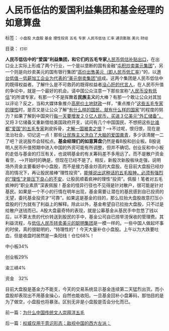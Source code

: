 # 人民币低估的爱国利益集团和基金经理的如意算盘

标签： `小盘股` `大盘股` `基金` `理性投资` `五毛` `专家` `人民币低估` `汇率` `通货膨胀` `美元` `财经` 

目录： `打印`



**人民币低估中的“爱国”利益集团，和它们的五毛专家**[人民币低估补贴出口](%E5%AE%9E%E8%AF%9D%E5%AE%9E%E8%AF%B4)，在出口业上实际上形成了两个行业，一个是以垄断的国有金融“[屯积炒卖美元集团](../../../2010/7/9/中国不消费人民币将永远低估养美国懒人.md)”，另一个则是向炒卖美元的国有银行集团“[高价出售美元（即人民币低汇率](../../../2010/7/9/人民币不升值出口企业永远不会“准备好”.md)）”的，以[港台低值－低薪加工企业为代表的“美元倒卖集团”组](../../../2010/7/9/人民币升值与中国“发展水平”无关.md)成。这两个集团是人民币低估中的既得权益者。了解什么是不可救药的既得权益者[没心肝的代言人](../../../2010/10/8/谢国忠的货币和汇率的常识错误.md)，在人民币升值的争论中，就是一个最好的机会。请中国公众注意一下那些宣称“[人民币没有低估](../../../2010/9/30/人民币升值，美国将“严重伤害中国人民的感情”.md)”的所谓专家，有那一个不是挥舞着**民族主义**的大棒？有那一个敢让公众对其加以评论？反之，当和大媒体象推介[高房价土地财政](../../../2010/9/25/国企垄断的房老虎会价廉物美吗？.md)一样，“重点推介”[这些五毛专家的理性](../../../2009/10/21/人，鬼.md)时，是否又是让公众了解“[有什么样的国民，就有什么样的国家](../../../2010/4/15/“反对派”不是“对抗派”.md)”的程度的努力？如果了解到中国央行[每一天要增发２０亿人民币，买进３亿美元“外汇储备”，](../../../2009/2/14/外汇不是钱，是物资！“分国企，分外汇”难言吉凶.md)又将３亿储备又重新借给美国政府开支，试问有几个中国国民，不想把这些[比谁都“爱国”的五毛专家](../../../2008/9/2/不喜欢张五常，朗咸平，宋鸿兵，刘军洛等人的阴谋论.md)剥皮拆骨，[才解一国被卖之恨](../../../2007/11/26/中国以超出历史所有战争损失的代价背走了世界通胀.md)？——>不过呢，恨归恨，现在是法治社会，切记这一点！那些[让民族主义洗白了大脑的爱国粪青](http://cid-36d976e82bb7123d.spaces.live.com/blog/cns!36D976E82BB7123D!1822.entry)，多少该清醒一二了吧？说说股市会轻松点。**基金经理们的如意算盘**仍然是看B股和创业板。B股说明人民币升值预期中进入中国的外资可能有所调整，但并不确切。创业反和中小板的走低与基金的打压有关，也说明基金的有关筹码差不多用远了。而不是散户资金看空，——>开始时的确是，但现在已经不是了。相反，新股次新股板块走强，说明场外资金主要看好中小盘股，而不是接力基金炒高的大盘股。在目前大盘股已经炒高的情况下，再让股民接棒“理性投资”，[能够说出这种话的五毛股神，必须有强烈的“理性”才能压下良心的不安](../../../2010/8/31/股民想赚钱就不能做“贪民”.md)，让股民顺着疯神的理性“投资”。佩服！笔者对五毛疯神的“职业素质”深表佩服！基金的怪异行径也不见得是针对散户，很可能是针对基民。如果是一个不小的行情在明年出现，基金需要让潜在的基民感到自已投资的无望，委托基金投资才“可靠”。如果这是基金的目的，那么拉抬大盘股故意打压小盘股的行为就有了利益上的解释。除此以外，基金希望自已拉抬大盘股，只不过是给散户送钱而已。A股大盘最奇特的表现，就是公募基金从基民手中忽悠了钱以后，以不算太贵的代价转送到股民的手中，基金公司自已捞旱涝保收的管理费。其利益流程，与[低估人民币转卖美元的聪明集团](../../../2010/6/21/中国应该升值人民币成为美元逆差国.md)是一模一样的。一些中国人做起坏事的时侯，真的很聪明的，“特理性的”！今天大量补仓小盘股。上午以为大跌要吐血，但是收盘时居然是一条阳线！仓位68%！

中小板34%

创业板29%

渝三峡4%

资金　32%



目前大盘股是基金力不能支，今天的交易系统显示基金连续第二天猛烈出货。而小盘股却表现出不用基金操心，自然也能收阳。一旦基金回补小盘筹码，那怕目的是为了做空，小盘股也将暴涨。区别无非是小盘股是否会分化而已。

前一篇：[为什么中国传统文人崇拜洋五毛](../../../2010/10/17/为什么中国传统文人崇拜洋五毛.md)

后一篇：[权威仅用于意识形态；敌视中国的西方左派；](../../../2010/10/18/权威仅用于意识形态；敌视中国的西方左派；.md)